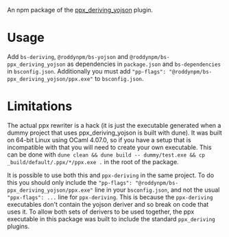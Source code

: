 An npm package of the [ppx_deriving_yojson](https://github.com/ocaml-ppx/ppx_deriving_yojson) plugin.

# Usage
Add `bs-deriving`, `@roddynpm/bs-yojson` and `@roddynpm/bs-ppx_deriving_yojson` as dependencies in `package.json` and
`bs-dependencies` in `bsconfig.json`. Additionally you must add `"pp-flags": "@roddynpm/bs-ppx_deriving_yojson/ppx.exe"`
to `bsconfig.json`.

# Limitations
The actual ppx rewriter is a hack (it is just the executable generated when a dummy project that uses ppx\_deriving\_yojson is built with dune). It was built on 64-bit Linux using OCaml 4.07.0, so if you have a setup that is incompatible with that you will need to create your own executable. This can be done with `dune clean && dune build -- dummy/test.exe && cp _build/default/.ppx/*/ppx.exe .` in the root of the package.

It is possible to use both this and `ppx-deriving` in the same project. To do this you should only include the `"pp-flags": "@roddynpm/bs-ppx_deriving_yojson/ppx.exe"` line in your `bsconfig.json`, and not the usual `"ppx-flags": ...` line for `ppx-deriving`. This is because the `ppx-deriving` executables don't contain the yojson deriver and so break on code that uses it. To allow both sets of derivers to be used together, the ppx executable in this package was built to include the standard `ppx_deriving` plugins.
